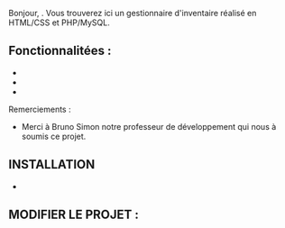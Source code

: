Bonjour, . Vous trouverez ici un gestionnaire d'inventaire réalisé en HTML/CSS et PHP/MySQL.

Fonctionnalitées :
- 
- 
- 
- 

Remerciements :
- Merci à Bruno Simon notre professeur de développement qui nous à soumis ce projet.


INSTALLATION
- 
- 

MODIFIER LE PROJET :
- 

